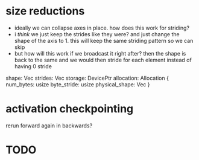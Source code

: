 # size reductions
- ideally we can collapse axes in place. how does this work for striding?
- i *think* we just keep the strides like they were? and just change the shape of the axis to 1. this will keep the same striding pattern so we can skip
- but how will this work if we broadcast it right after? then the shape is back to the same and we would then stride for each element instead of having 0 stride

shape: Vec<usize>
strides: Vec<usize>
storage: DevicePtr
allocation: Allocation {
    num_bytes: usize
    byte_stride: usize
    physical_shape: Vec<usize>
}


# activation checkpointing

rerun forward again in backwards?


# TODO
